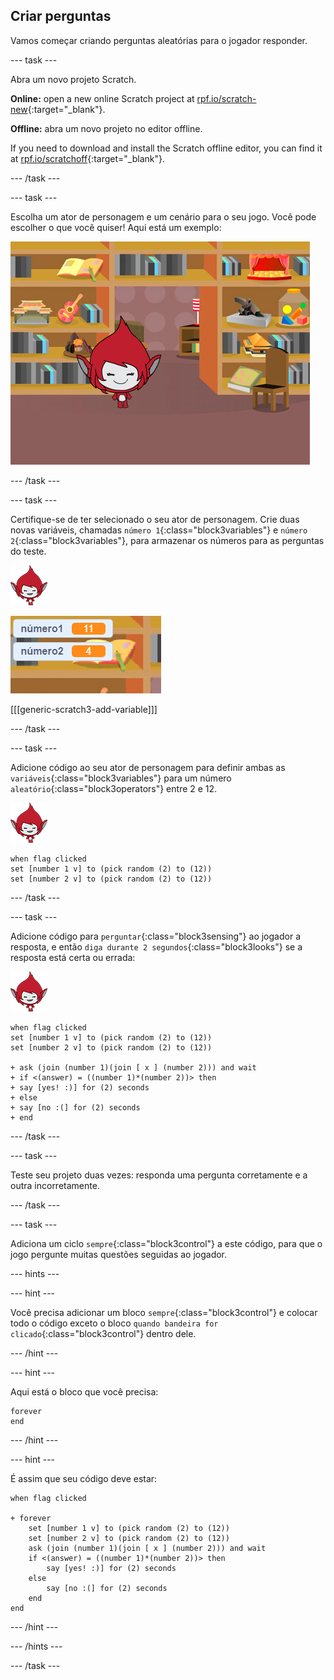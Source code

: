 ## Criar perguntas

Vamos começar criando perguntas aleatórias para o jogador responder.

\--- task \---

Abra um novo projeto Scratch.

**Online:** open a new online Scratch project at [rpf.io/scratch-new](https://rpf.io/scratch-new){:target="_blank"}.

**Offline:** abra um novo projeto no editor offline.

If you need to download and install the Scratch offline editor, you can find it at [rpf.io/scratchoff](https://rpf.io/scratchoff){:target="_blank"}.

\--- /task \---

\--- task \---

Escolha um ator de personagem e um cenário para o seu jogo. Você pode escolher o que você quiser! Aqui está um exemplo:

![screenshot](images/brain-setting.png)

\--- /task \---

\--- task \---

Certifique-se de ter selecionado o seu ator de personagem. Crie duas novas variáveis, chamadas `número 1`{:class="block3variables"} e `número 2`{:class="block3variables"}, para armazenar os números para as perguntas do teste.

![screenshot](images/giga-sprite.png)

![screenshot](images/brain-variables.png)

[[[generic-scratch3-add-variable]]]

\--- /task \---

\--- task \---

Adicione código ao seu ator de personagem para definir ambas as `variáveis`{:class="block3variables"} ​​para um número `aleatório`{:class="block3operators"} entre 2 e 12.

![screenshot](images/giga-sprite.png)

```blocks3
when flag clicked
set [number 1 v] to (pick random (2) to (12))
set [number 2 v] to (pick random (2) to (12))
```

\--- /task \---

\--- task \---

Adicione código para `perguntar`{:class="block3sensing"} ao jogador a resposta, e então `diga durante 2 segundos`{:class="block3looks"} se a resposta está certa ou errada:

![screenshot](images/giga-sprite.png)

```blocks3
when flag clicked
set [number 1 v] to (pick random (2) to (12))
set [number 2 v] to (pick random (2) to (12))

+ ask (join (number 1)(join [ x ] (number 2))) and wait
+ if <(answer) = ((number 1)*(number 2))> then
+ say [yes! :)] for (2) seconds
+ else
+ say [no :(] for (2) seconds
+ end
```

\--- /task \---

\--- task \---

Teste seu projeto duas vezes: responda uma pergunta corretamente e a outra incorretamente.

\--- /task \---

\--- task \---

Adiciona um ciclo `sempre`{:class="block3control"} a este código, para que o jogo pergunte muitas questões seguidas ao jogador.

\--- hints \---

\--- hint \---

Você precisa adicionar um bloco `sempre`{:class="block3control"} e colocar todo o código exceto o bloco `quando bandeira for clicado`{:class="block3control"} dentro dele.

\--- /hint \---

\--- hint \---

Aqui está o bloco que você precisa:

```blocks3
forever
end
```

\--- /hint \---

\--- hint \---

É assim que seu código deve estar:

```blocks3
when flag clicked

+ forever
    set [number 1 v] to (pick random (2) to (12))
    set [number 2 v] to (pick random (2) to (12))
    ask (join (number 1)(join [ x ] (number 2))) and wait
    if <(answer) = ((number 1)*(number 2))> then
        say [yes! :)] for (2) seconds
    else
        say [no :(] for (2) seconds
    end
end
```

\--- /hint \---

\--- /hints \---

\--- /task \---